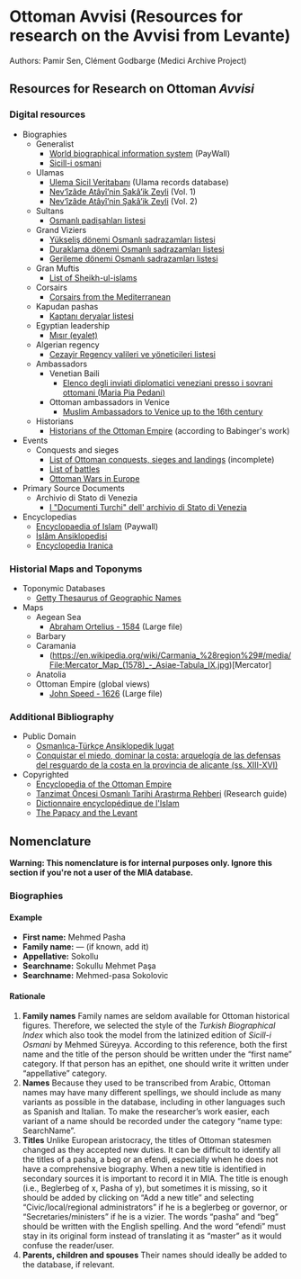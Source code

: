 # Ottoman Avvisi (Resources for research on the Avvisi from Levante)
Authors: Pamir Sen, Clément Godbarge (Medici Archive Project)

## Resources for Research on Ottoman *Avvisi*

### Digital resources
- Biographies
    -   Generalist
        -   [World biographical information system](https://wbis.degruyter.com) (PayWall)
        -   [Sicill-i osmani](https://archive.org/details/sicill-i.osmani_01/Sicill-i.Osmani_01/mode/1up)  
    -   Ulamas
        -   [Ulema Sicil Veritabanı](http://ktp.isam.org.tr/?url=ulemasicil/) (Ulama records database)
        -   [Nev‘îzâde Atâyî’nin Şakâ’ik Zeyli](https://archive.org/details/Hadikul-HakikFTekmileti-akik1.Cilt-NevzdeAty) (Vol. 1)
        -   [Nev‘îzâde Atâyî’nin Şakâ’ik Zeyli](https://archive.org/details/Hadikul-HakikFTekmileti-akik2.Cilt-NevzdeAty) (Vol. 2)
    -   Sultans
        -   [Osmanlı padişahları listesi](https://tr.wikipedia.org/wiki/Osmanl%C4%B1_padi%C5%9Fahlar%C4%B1_listesi)
    -   Grand Viziers
        -   [Yükseliş dönemi Osmanlı sadrazamları listesi](https://tr.wikipedia.org/wiki/Y%C3%BCkseli%C5%9F_d%C3%B6nemi_Osmanl%C4%B1_sadrazamlar%C4%B1_listesi)
        -   [Duraklama dönemi Osmanlı sadrazamları listesi](https://tr.wikipedia.org/wiki/Duraklama_d%C3%B6nemi_Osmanl%C4%B1_sadrazamlar%C4%B1_listesi)
        -   [Gerileme dönemi Osmanlı sadrazamları listesi](https://tr.wikipedia.org/wiki/Gerileme_d%C3%B6nemi_Osmanl%C4%B1_sadrazamlar%C4%B1_listesi)
    -   Gran Muftis
        -   [List of Sheikh-ul-islams](https://tr.wikipedia.org/wiki/Osmanl%C4%B1_%C5%9Feyh%C3%BClislamlar%C4%B1_listesi)
    -   Corsairs
        -   [Corsairs from the Mediterranean](https://corsaridelmediterraneo.it/)
    -   Kapudan pashas
        -   [Kaptanı deryalar listesi](https://tr.wikipedia.org/wiki/Kaptan-%C4%B1_deryalar_listesi)
    -   Egyptian leadership
        -   [Mısır (eyalet)](https://tr.wikipedia.org/wiki/M%C4%B1s%C4%B1r_(eyalet))  
    -   Algerian regency 
        -   [Cezayir Regency valileri ve yöneticileri listesi](https://stringfixer.com/tr/List_of_Pasha_and_Dey_of_Algiers)
    -   Ambassadors
        -   Venetian Baili
            -   [Elenco degli inviati diplomatici veneziani presso i sovrani ottomani (Maria Pia Pedani)](https://iris.unive.it/retrieve/handle/10278/14216/17947/044_ejos_elenco%20inviati.pdf) 
        -   Ottoman ambassadors in Venice
            -   [Muslim Ambassadors to Venice up to the 16th century](https://books.openedition.org/pur/62192?lang=en)          
    -   Historians
        -   [Historians of the Ottoman Empire](https://ottomanhistorians.uchicago.edu/) (according to Babinger's work)       
- Events
    -   Conquests and sieges
        -   [List of Ottoman conquests, sieges and landings](https://en.wikipedia.org/wiki/List_of_Ottoman_conquests,_sieges_and_landings) (incomplete)
        -   [List of battles](https://en.wikipedia.org/wiki/List_of_battles_involving_the_Ottoman_Empire)
        -   [Ottoman Wars in Europe](https://en.wikipedia.org/wiki/Ottoman_wars_in_Europe)
- Primary Source Documents
    - Archivio di Stato di Venezia
        -   [I "Documenti Turchi" dell' archivio di Stato di Venezia](http://www.archivi.beniculturali.it/dga/uploads/documents/Strumenti/5156eeece7a3c.pdf)  
- Encyclopedias
    - [Encyclopaedia of Islam](https://referenceworks.brillonline.com/browse/encyclopaedia-of-islam-2) (Paywall)
    - [İslâm Ansiklopedisi](https://islamansiklopedisi.org.tr)
    - [Encyclopedia Iranica](https://iranicaonline.org/)

### Historial Maps and Toponyms
- Toponymic Databases
    - [Getty Thesaurus of Geographic Names](https://www.getty.edu/research/tools/vocabularies/tgn/)
- Maps
    - Aegean Sea
        - [Abraham Ortelius - 1584](https://commons.wikimedia.org/wiki/File:1584_map_of_Greece_by_Abraham_Ortelius.jpg#/media/File:1584_map_of_Greece_by_Abraham_Ortelius.jpg) (Large file)
    - Barbary
    - Caramania
       - (https://en.wikipedia.org/wiki/Carmania_%28region%29#/media/File:Mercator_Map_(1578)_-_Asiae-Tabula_IX.jpg)[Mercator]
    - Anatolia
    - Ottoman Empire (global views)
        - [John Speed - 1626](https://upload.wikimedia.org/wikipedia/commons/a/a3/The_Turkish_Empire._Newly_Augmented_by_John_Speed._1626.jpg) (Large file)

### Additional Bibliography
- Public Domain
    - [Osmanlıca-Türkçe Ansiklopedik lugat](https://archive.org/details/Osmanlca-TTrkreAnsiklopedikLkgat/page/n12/mode/1up)
    - [Conquistar el miedo, dominar la costa: arquelogía de las defensas del resguardo de la costa en la provincia de alicante (ss. XIII-XVI)](https://www.marqalicante.com/contenido/publicaciones/pub_135.pdf)  
- Copyrighted
    - [Encyclopedia of the Ottoman Empire](https://www.worldcat.org/title/encyclopedia-of-the-ottoman-empire/oclc/1295930872)
    - [Tanzimat Öncesi Osmanlı Tarihi Araştırma Rehberi](http://www.worldcat.org/oclc/1089193996) (Research guide)
    - [Dictionnaire encyclopédique de l'Islam](https://www.worldcat.org/title/dictionnaire-encyclopedique-de-lislam/oclc/1023961363)
    - [The Papacy and the Levant](http://www.worldcat.org/oclc/797187801)

## Nomenclature

**Warning: This nomenclature is for internal purposes only. Ignore this section if you're not a user of the MIA database.**

### Biographies
#### Example 
- **First name:** Mehmed Pasha
- **Family name:** — (if known, add it)
- **Appellative:** Sokollu
- **Searchname:** Sokullu Mehmet Paşa
- **Searchname:** Mehmed-pasa Sokolovic

#### Rationale
1. **Family names** Family names are seldom available for Ottoman historical figures. Therefore, we selected the style of the _Turkish Biographical Index_ which also took the model from the latinized edition of _Sicill-i Osmani_ by Mehmed Süreyya. According to this reference, both the first name and the title of the person should be written under the “first name” category. If that person has an epithet, one should write it written under “appellative” category.  
2. **Names** Because they used to be transcribed from Arabic, Ottoman names may have many different spellings, we should include as many variants as possible in the database, including in other languages such as Spanish and Italian. To make the researcher’s work easier, each variant of a name should be recorded under the category “name type: SearchName”. 
3. **Titles** Unlike European aristocracy, the titles of Ottoman statesmen changed as they accepted new duties. It can be difficult to identify all the titles of a pasha, a beg or an efendi, especially when he does not have a comprehensive biography. When a new title is identified in secondary sources it is important to record it in MIA. The title is enough (i.e., Beglerbeg of x, Pasha of y), but sometimes it is missing, so it should be added by clicking on “Add a new title” and selecting “Civic/local/regional administrators” if he is a beglerbeg or governor, or “Secretaries/ministers” if he is a vizier. The words “pasha” and “beg” should be written with the English spelling. And the word “efendi” must stay in its original form instead of translating it as “master” as it would confuse the reader/user.
4. **Parents, children and spouses** Their names should ideally be added to the database, if relevant.  

